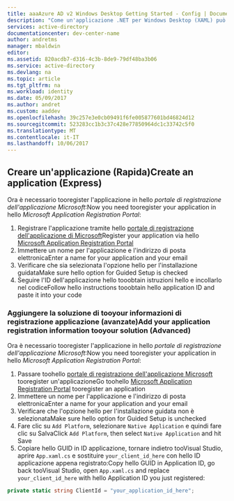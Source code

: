 ```yaml
---
title: aaaAzure AD v2 Windows Desktop Getting Started - Config | Documenti Microsoft
description: "Come un'applicazione .NET per Windows Desktop (XAML) può ottenere un token di accesso e chiamare un'API protetta dall'endpoint di Azure Active Directory v2. | Microsoft Azure | Microsoft Azure"
services: active-directory
documentationcenter: dev-center-name
author: andretms
manager: mbaldwin
editor: 
ms.assetid: 820acdb7-d316-4c3b-8de9-79df48ba3b06
ms.service: active-directory
ms.devlang: na
ms.topic: article
ms.tgt_pltfrm: na
ms.workload: identity
ms.date: 05/09/2017
ms.author: andret
ms.custom: aaddev
ms.openlocfilehash: 39c257e3e0cb09491f6fe005877601bd46824d12
ms.sourcegitcommit: 523283cc1b3c37c428e77850964dc1c33742c5f0
ms.translationtype: MT
ms.contentlocale: it-IT
ms.lasthandoff: 10/06/2017
---
```

## <a name="create-an-application-express"></a><span data-ttu-id="0602d-104">Creare un'applicazione (Rapida)</span><span class="sxs-lookup"><span data-stu-id="0602d-104">Create an application (Express)</span></span>
<span data-ttu-id="0602d-105">Ora è necessario tooregister l'applicazione in hello *portale di registrazione dell'applicazione Microsoft*:</span><span class="sxs-lookup"><span data-stu-id="0602d-105">Now you need tooregister your application in hello *Microsoft Application Registration Portal*:</span></span>
1. <span data-ttu-id="0602d-106">Registrare l'applicazione tramite hello [portale di registrazione dell'applicazione di Microsoft](https://apps.dev.microsoft.com/portal/register-app?appType=mobileAndDesktopApp&appTech=windowsDesktop&step=configure)</span><span class="sxs-lookup"><span data-stu-id="0602d-106">Register your application via hello [Microsoft Application Registration Portal](https://apps.dev.microsoft.com/portal/register-app?appType=mobileAndDesktopApp&appTech=windowsDesktop&step=configure)</span></span>
2.  <span data-ttu-id="0602d-107">Immettere un nome per l'applicazione e l'indirizzo di posta elettronica</span><span class="sxs-lookup"><span data-stu-id="0602d-107">Enter a name for your application and your email</span></span>
3.  <span data-ttu-id="0602d-108">Verificare che sia selezionata l'opzione hello per l'installazione guidata</span><span class="sxs-lookup"><span data-stu-id="0602d-108">Make sure hello option for Guided Setup is checked</span></span>
4.  <span data-ttu-id="0602d-109">Seguire l'ID dell'applicazione hello tooobtain istruzioni hello e incollarlo nel codice</span><span class="sxs-lookup"><span data-stu-id="0602d-109">Follow hello instructions tooobtain hello application ID and paste it into your code</span></span>

### <a name="add-your-application-registration-information-tooyour-solution-advanced"></a><span data-ttu-id="0602d-110">Aggiungere la soluzione di tooyour informazioni di registrazione applicazione (avanzate)</span><span class="sxs-lookup"><span data-stu-id="0602d-110">Add your application registration information tooyour solution (Advanced)</span></span>
<span data-ttu-id="0602d-111">Ora è necessario tooregister l'applicazione in hello *portale di registrazione dell'applicazione Microsoft*:</span><span class="sxs-lookup"><span data-stu-id="0602d-111">Now you need tooregister your application in hello *Microsoft Application Registration Portal*:</span></span>
1. <span data-ttu-id="0602d-112">Passare toohello [portale di registrazione dell'applicazione Microsoft](https://apps.dev.microsoft.com/portal/register-app) tooregister un'applicazione</span><span class="sxs-lookup"><span data-stu-id="0602d-112">Go toohello [Microsoft Application Registration Portal](https://apps.dev.microsoft.com/portal/register-app) tooregister an application</span></span>
2. <span data-ttu-id="0602d-113">Immettere un nome per l'applicazione e l'indirizzo di posta elettronica</span><span class="sxs-lookup"><span data-stu-id="0602d-113">Enter a name for your application and your email</span></span> 
3. <span data-ttu-id="0602d-114">Verificare che l'opzione hello per l'installazione guidata non è selezionata</span><span class="sxs-lookup"><span data-stu-id="0602d-114">Make sure hello option for Guided Setup is unchecked</span></span>
4. <span data-ttu-id="0602d-115">Fare clic su `Add Platform`, selezionare `Native Application` e quindi fare clic su Salva</span><span class="sxs-lookup"><span data-stu-id="0602d-115">Click `Add Platform`, then select `Native Application` and hit Save</span></span>
5. <span data-ttu-id="0602d-116">Copiare hello GUID in ID applicazione, tornare indietro tooVisual Studio, aprire `App.xaml.cs` e sostituire `your_client_id_here` con hello ID applicazione appena registrato:</span><span class="sxs-lookup"><span data-stu-id="0602d-116">Copy hello GUID in Application ID, go back tooVisual Studio, open `App.xaml.cs` and replace `your_client_id_here` with hello Application ID you just registered:</span></span>

```csharp
private static string ClientId = "your_application_id_here";
```
